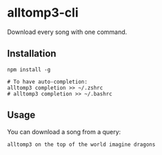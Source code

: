 # alltomp3-cli
Download every song with one command.

## Installation
```
npm install -g

# To have auto-completion:
alltomp3 completion >> ~/.zshrc
# alltomp3 completion >> ~/.bashrc
```


## Usage
You can download a song from a query:
```
alltomp3 on the top of the world imagine dragons
```
